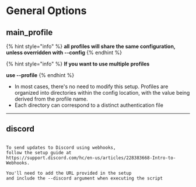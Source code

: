 # General Options

## main\_profile

{% hint style="info" %}
&#x20;**all profiles will share the same configuration, unless overridden with --config**
{% endhint %}

{% hint style="info" %}
**If you want to use multiple profiles**&#x20;

**use --profile**
{% endhint %}

* In most cases, there's no need to modify this setup. Profiles are organized into directories within the config location, with the value being derived from the profile name.&#x20;
* Each directory can correspond to a distinct authentication file



***

## discord

```

To send updates to Discord using webhooks, 
follow the setup guide at
https://support.discord.com/hc/en-us/articles/228383668-Intro-to-Webhooks.
  
You'll need to add the URL provided in the setup 
and include the --discord argument when executing the script
```


